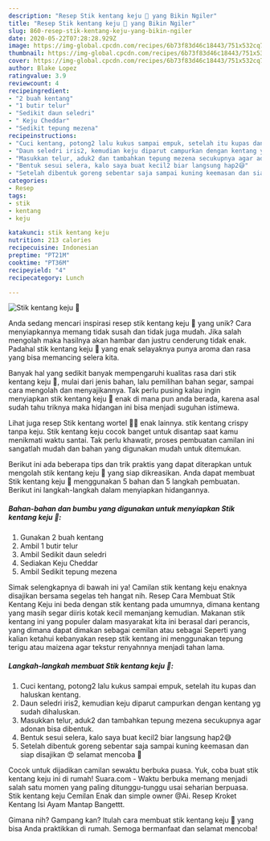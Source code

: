 ```yaml
---
description: "Resep Stik kentang keju 🥔 yang Bikin Ngiler"
title: "Resep Stik kentang keju 🥔 yang Bikin Ngiler"
slug: 860-resep-stik-kentang-keju-yang-bikin-ngiler
date: 2020-05-22T07:28:28.929Z
image: https://img-global.cpcdn.com/recipes/6b73f83d46c18443/751x532cq70/stik-kentang-keju-🥔-foto-resep-utama.jpg
thumbnail: https://img-global.cpcdn.com/recipes/6b73f83d46c18443/751x532cq70/stik-kentang-keju-🥔-foto-resep-utama.jpg
cover: https://img-global.cpcdn.com/recipes/6b73f83d46c18443/751x532cq70/stik-kentang-keju-🥔-foto-resep-utama.jpg
author: Blake Lopez
ratingvalue: 3.9
reviewcount: 4
recipeingredient:
- "2 buah kentang"
- "1 butir telur"
- "Sedikit daun seledri"
- " Keju Cheddar"
- "Sedikit tepung mezena"
recipeinstructions:
- "Cuci kentang, potong2 lalu kukus sampai empuk, setelah itu kupas dan haluskan kentang."
- "Daun seledri iris2, kemudian keju diparut campurkan dengan kentang yg sudah dihaluskan."
- "Masukkan telur, aduk2 dan tambahkan tepung mezena secukupnya agar adonan bisa dibentuk."
- "Bentuk sesui selera, kalo saya buat kecil2 biar langsung hap2😅"
- "Setelah dibentuk goreng sebentar saja sampai kuning keemasan dan siap disajikan 😍 selamat mencoba 🥰"
categories:
- Resep
tags:
- stik
- kentang
- keju

katakunci: stik kentang keju 
nutrition: 213 calories
recipecuisine: Indonesian
preptime: "PT21M"
cooktime: "PT36M"
recipeyield: "4"
recipecategory: Lunch

---
```



![Stik kentang keju 🥔](https://img-global.cpcdn.com/recipes/6b73f83d46c18443/751x532cq70/stik-kentang-keju-🥔-foto-resep-utama.jpg)

Anda sedang mencari inspirasi resep stik kentang keju 🥔 yang unik? Cara menyiapkannya memang tidak susah dan tidak juga mudah. Jika salah mengolah maka hasilnya akan hambar dan justru cenderung tidak enak. Padahal stik kentang keju 🥔 yang enak selayaknya punya aroma dan rasa yang bisa memancing selera kita.

Banyak hal yang sedikit banyak mempengaruhi kualitas rasa dari stik kentang keju 🥔, mulai dari jenis bahan, lalu pemilihan bahan segar, sampai cara mengolah dan menyajikannya. Tak perlu pusing kalau ingin menyiapkan stik kentang keju 🥔 enak di mana pun anda berada, karena asal sudah tahu triknya maka hidangan ini bisa menjadi suguhan istimewa.

Lihat juga resep Stik kentang wortel 🥔🥕 enak lainnya. stik kentang crispy tanpa keju. Stik kentang keju cocok banget untuk disantap saat kamu menikmati waktu santai. Tak perlu khawatir, proses pembuatan camilan ini sangatlah mudah dan bahan yang digunakan mudah untuk ditemukan.


Berikut ini ada beberapa tips dan trik praktis yang dapat diterapkan untuk mengolah stik kentang keju 🥔 yang siap dikreasikan. Anda dapat membuat Stik kentang keju 🥔 menggunakan 5 bahan dan 5 langkah pembuatan. Berikut ini langkah-langkah dalam menyiapkan hidangannya.

<!--inarticleads1-->

##### Bahan-bahan dan bumbu yang digunakan untuk menyiapkan Stik kentang keju 🥔:

1. Gunakan 2 buah kentang
1. Ambil 1 butir telur
1. Ambil Sedikit daun seledri
1. Sediakan  Keju Cheddar
1. Ambil Sedikit tepung mezena


Simak selengkapnya di bawah ini ya! Camilan stik kentang keju enaknya disajikan bersama segelas teh hangat nih. Resep Cara Membuat Stik Kentang Keju ini beda dengan stik kentang pada umumnya, dimana kentang yang masih segar diiris kotak kecil memanjang kemudian. Makanan stik kentang ini yang populer dalam masyarakat kita ini berasal dari perancis, yang dimana dapat dimakan sebagai cemilan atau sebagai Seperti yang kalian ketahui kebanyakan resep stik kentang ini menggunakan tepung terigu atau maizena agar tekstur renyahnnya menjadi tahan lama. 

<!--inarticleads2-->

##### Langkah-langkah membuat Stik kentang keju 🥔:

1. Cuci kentang, potong2 lalu kukus sampai empuk, setelah itu kupas dan haluskan kentang.
1. Daun seledri iris2, kemudian keju diparut campurkan dengan kentang yg sudah dihaluskan.
1. Masukkan telur, aduk2 dan tambahkan tepung mezena secukupnya agar adonan bisa dibentuk.
1. Bentuk sesui selera, kalo saya buat kecil2 biar langsung hap2😅
1. Setelah dibentuk goreng sebentar saja sampai kuning keemasan dan siap disajikan 😍 selamat mencoba 🥰


Cocok untuk dijadikan camilan sewaktu berbuka puasa. Yuk, coba buat stik kentang keju ini di rumah! Suara.com - Waktu berbuka memang menjadi salah satu momen yang paling ditunggu-tunggu usai seharian berpuasa. Stik kentang keju Cemilan Enak dan simple owner @Ai. Resep Kroket Kentang Isi Ayam Mantap Bangettt. 

Gimana nih? Gampang kan? Itulah cara membuat stik kentang keju 🥔 yang bisa Anda praktikkan di rumah. Semoga bermanfaat dan selamat mencoba!
